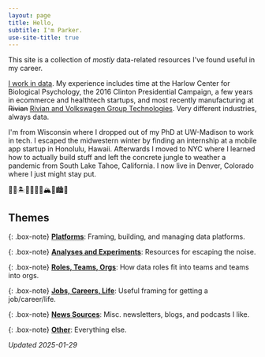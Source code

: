 ```yaml
---
layout: page
title: Hello,
subtitle: I'm Parker.
use-site-title: true
---
```


This site is a collection of *mostly* data-related resources I've found useful in my career.

[I work in data](https://www.linkedin.com/in/parker-tenpas-a45088134/). My experience includes time at the Harlow Center for Biological Psychology, the 2016 Clinton Presidential Campaign, a few years in ecommerce and healthtech startups, and most recently manufacturing at ~~Rivian~~ [Rivian and Volkswagen Group Technologies](https://rivianvw.tech/). Very different industries, always data.

I'm from Wisconsin where I dropped out of my PhD at UW-Madison to work in tech. I escaped the midwestern winter by finding an internship at a mobile app startup in Honolulu, Hawaii. Afterwards I moved to NYC where I learned how to actually build stuff and left the concrete jungle to weather a pandemic from South Lake Tahoe, California. I now live in Denver, Colorado where I just might stay put.

🧀🥶🏝️🌋🗽🍎🌊🏔️🎿🏙️🍻

## Themes

{: .box-note}
[**Platforms**](https://pdtenpas.github.io/pages/bookmarks/platforms/): Framing, building, and managing data platforms.

{: .box-note}
[**Analyses and Experiments**](https://pdtenpas.github.io/pages/bookmarks/analyses_experiments/): Resources for escaping the noise.

{: .box-note}
[**Roles, Teams, Orgs**](https://pdtenpas.github.io/pages/bookmarks/roles_teams_orgs/): How data roles fit into teams and teams into orgs.

{: .box-note}
[**Jobs, Careers, Life**](https://pdtenpas.github.io/pages/bookmarks/jobs_careers_life/): Useful framing for getting a job/career/life.

{: .box-note}
[**News Sources**](https://pdtenpas.github.io/pages/bookmarks/sources/): Misc. newsletters, blogs, and podcasts I like.

{: .box-note}
[**Other**](https://pdtenpas.github.io/pages/bookmarks/other/): Everything else.

*Updated 2025-01-29*
